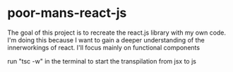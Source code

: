 # poor-mans-react-js
The goal of this project is to recreate the react.js library with my own code. I'm doing this because I want to gain a deeper understanding of the innerworkings of react. I'll focus mainly on functional components

run "tsc -w" in the terminal to start the transpilation from jsx to js